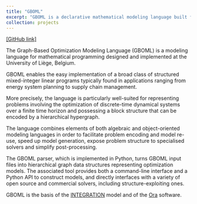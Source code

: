 ```yaml
---
title: "GBOML"
excerpt: "GBOML is a declarative mathematical modeling language built for modeling large hierarchical systems, such as energy systems"
collection: projects
---
```


[[GitHub link]](https://github.com/GBOML/GBOML)

The Graph-Based Optimization Modeling Language (GBOML) is a modeling language for mathematical programming designed and implemented at the University of Liège, Belgium. 

GBOML enables the easy implementation of a broad class of structured mixed-integer linear programs typically found in applications ranging from energy system planning to supply chain management. 

More precisely, the language is particularly well-suited for representing problems involving the optimization of discrete-time dynamical systems over a finite time horizon and possessing a block structure that can be encoded by a hierarchical hypergraph. 

The language combines elements of both algebraic and object-oriented modeling languages in order to facilitate problem encoding and model re-use, speed up model generation, expose problem structure to specialised solvers and simplify post-processing. 

The GBOML parser, which is implemented in Python, turns GBOML input files into hierarchical graph data structures representing optimization models. The associated tool provides both a command-line interface and a Python API to construct models, and directly interfaces with a variety of open source and commercial solvers, including structure-exploiting ones.

GBOML is the basis of the [INTEGRATION](/projects/INTEGRATION) model and of the [Ora](/projects/Ora) software.